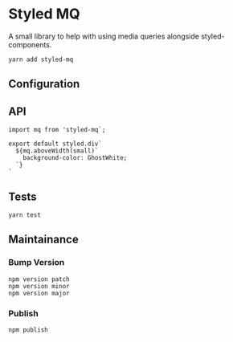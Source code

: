 # Styled MQ

A small library to help with using media queries alongside styled-components.

```
yarn add styled-mq
```

## Configuration

## API

```
import mq from 'styled-mq`;

export default styled.div`
  ${mq.aboveWidth(small)`
    background-color: GhostWhite;
  `}
`
```

## Tests

```
yarn test
```

## Maintainance

### Bump Version
```
npm version patch
npm version minor
npm version major
```

### Publish

```
npm publish
```
